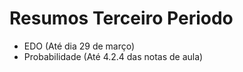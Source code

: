 # Resumos Terceiro Periodo

- EDO 			    (Até dia 29 de março)
- Probabilidade (Até 4.2.4 das notas de aula)
